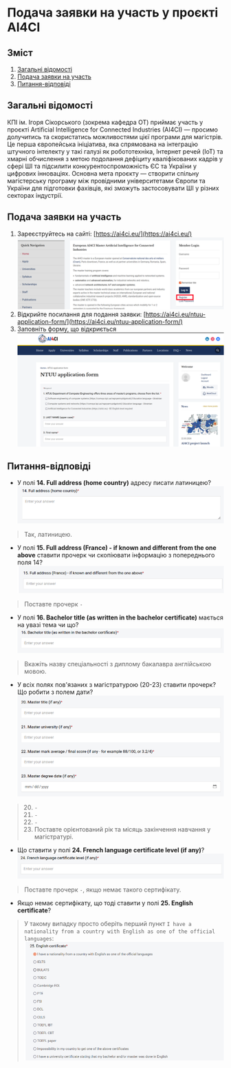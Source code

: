  # Подача заявки на участь у проєкті AI4CI

 ## Зміст
 1. [Загальні відомості](#загальні-відомості)
 1. [Подача заявки на участь](#подача-заявки-на-участь)
 1. [Питання-відповіді](#питання-відповіді)

 ## Загальні відомості
 КПІ ім. Ігоря Сікорського (зокрема кафедра ОТ) приймає участь у проєкті Artificial Intelligence for Connected Industries (AI4CI) — просимо долучитись та скористатись можливостями цієї програми для магістрів. Це перша європейська ініціатива, яка спрямована на інтеграцію штучного інтелекту у такі галузі як робототехніка, Інтернет речей (IoT) та хмарні обчислення з метою подолання дефіциту кваліфікованих кадрів у сфері ШІ та підсилити конкурентоспроможність ЄС та України у цифрових інноваціях. Основна мета проєкту — створити спільну магістерську програму між провідними університетами Європи та України для підготовки фахівців, які зможуть застосовувати ШІ у різних секторах індустрії.

  ## Подача заявки на участь

  1. Зареєструйтесь на сайті: [https://ai4ci.eu/](https://ai4ci.eu/)
  ![](im/register.png)
  1. Відкрийте посилання для подання заявки: [https://ai4ci.eu/ntuu-application-form/](https://ai4ci.eu/ntuu-application-form/)
  1. Заповніть форму, що відкриється 
  ![](im/application.png)

  ## Питання-відповіді 
  - У полі **14. Full address (home country)** адресу писати латиницею?
  ![](im/full-addres.png)
> Так, латиницею.

- У полі **15. Full address (France) - if known and different from the one above** ставити прочерк чи скопіювати інформацію з попереднього поля 14?
![](im/full-addres-f.png)
> Поставте прочерк `-`

- У полі **16.  Bachelor title (as written in the bachelor certificate)** мається на увазі тема чи що?
![](im/b-title.png)
> Вкажіть назву спеціальності з диплому бакалавра англійською мовою.

- У всіх полях пов'язаних з магістратурою (20-23) ставити прочерк? Що робити з полем дати?
![](im/m-info.png)
> 20. `-`
> 21. `-`
> 22. `-`
> 23. Поставте орієнтований рік та місяць закінчення навчання у магістратурі.

- Що ставити у полі **24. French language certificate level (if any)**?
![](im/f-certificate.png)
> Поставте прочерк `-`, якщо немає такого сертифікату.

- Якщо немає сертифікату, що тоді ставити у полі **25. English certificate**?
> У такому випадку просто оберіть перший пункт `I have a nationality from a country with English as one of the official languages`: ![](im/25.png)

